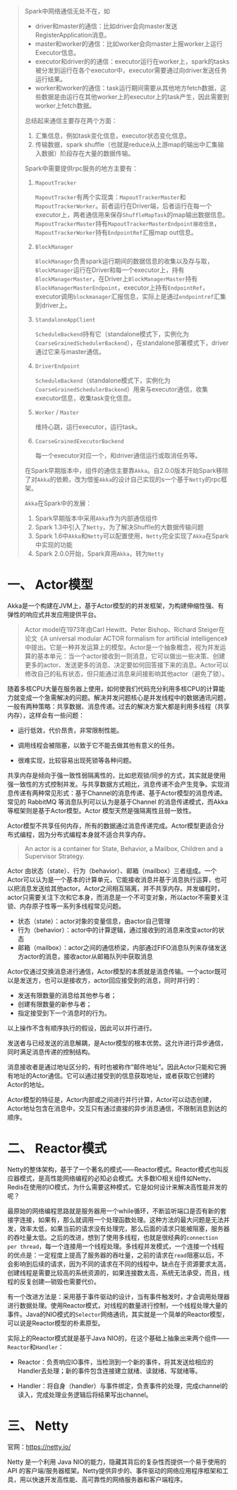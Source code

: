 > Spark中网络通信无处不在，如
>
> - driver和master的通信：比如driver会向master发送RegisterApplication消息。
> - master和worker的通信：比如worker会向master上报worker上运行Executor信息。
> - executor和driver的的通信：executor运行在worker上，spark的tasks被分发到运行在各个executor中，executor需要通过向driver发送任务运行结果。
> - worker和worker的通信：task运行期间需要从其他地方fetch数据，这些数据是由运行在其他worker上的executor上的task产生，因此需要到worker上fetch数据。
>
> 总结起来通信主要存在两个方面：
>
> 1. 汇集信息，例如task变化信息，executor状态变化信息。
> 2. 传输数据，spark shuffle（也就是reduce从上游map的输出中汇集输入数据）阶段存在大量的数据传输。
>
> Spark中需要提供rpc服务的地方主要有：
>
> 1. `MapoutTracker`
>
>    `MapoutTracker`有两个实现类：`MapoutTrackerMaster`和`MapoutTrackerWorker`。前者运行在Driver端，后者运行在每一个executor上，两者通信用来保存`ShuffleMapTask`的map输出数据信息。`MapoutTrackerMaster`持有`MapoutTrackerMasterEndpoint接收信息`，`MapoutTrackerWorker`持有`EndpointRef`汇报map out信息。
>
> 2. `BlockManager`
>
>    `BlockManager`负责spark运行期间的数据信息的收集以及存与取，`BlockManager`运行在Driver和每一个executor上，持有`BlockManagerMaster`，在Driver上`BlockManagerMaster`持有`BlockManagerMasterEndpoint`，executor上持有`EndpointRef`，executor调用`blockmanager`汇报信息，实际上是通过`endpointref`汇集到driver上。
>
> 3. `StandaloneAppClient`
>
>    `ScheduleBackend`持有它（standalone模式下，实例化为`CoarseGrainedSchedulerBackend`），在standalone部署模式下，driver通过它来与master通信。
>
> 4. `DriverEndpoint`
>
>    `ScheduleBackend`（standalone模式下，实例化为`CoarseGrainedSchedulerBackend`）用来与executor通信，收集executor信息，收集task变化信息。
>
> 5. `Worker` / `Master`
>
>    维持心跳，运行executor，运行task。
>
> 6. `CoarseGrainedExecutorBackend`
>
>    每一个executor对应一个，和driver通信运行或取消任务等。
>
> 在Spark早期版本中，组件的通信主要靠`Akka`。自2.0.0版本开始Spark移除了对`Akka`的依赖，改为借鉴`Akka`的设计自己实现的s一个基于`Netty`的rpc框架。
>
> `Akka`在Spark中的发展：
>
> 1. Spark早期版本中采用`Akka`作为内部通信组件
> 2. Spark 1.3中引入了`Netty`，为了解决Shuffle的大数据传输问题
> 3. Spark 1.6中`Akka`和`Netty`可以配置使用，`Netty`完全实现了`Akka`在Spark中实现的功能
> 4. Spark 2.0.0开始，Spark弃用`Akka`，转为`Netty`



# 一、 Actor模型

Akka是一个构建在JVM上，基于Actor模型的的并发框架，为构建伸缩性强、有弹性的响应式并发应用提供平台。

> Actor model在1973年由Carl Hewitt、Peter Bishop、Richard Steiger在论文《A universal modular ACTOR formalism for artificial intelligence》中提出。它是一种并发运算上的模型。Actor是一个抽象概念，视为并发运算的基本单元：当一个actor接收到一则消息，它可以做出一些决策、创建更多的actor、发送更多的消息、决定要如何回答接下来的消息。Actor可以修改自己的私有状态，但只能通过消息来间接影响其他actor（避免了锁）。

随着多核CPU大量在服务器上使用，如何使我们代码充分利用多核CPU的计算能力就变成一个急需解决的问题。解决并发问题核心是并发线程中的数据通讯问题，一般有两种策略：共享数据、消息传递。过去的解决方案大都是利用多线程（共享内存），这样会有一些问题：

- 运行低效，代价昂贵，非常限制性能。

- 调用线程会被阻塞，以致于它不能去做其他有意义的任务。

- 很难实现，比较容易出现死锁等各种问题。

共享内存是倾向于强一致性弱隔离性的，比如悲观锁/同步的方式，其实就是使用强一致性的方式控制并发。与共享数据方式相比，消息传递不会产生竞争。实现消息传递有两种常见形式：基于Channel的消息传递、基于Actor模型的消息传递。常见的 RabbitMQ 等消息队列可以认为是基于Channel 的消息传递模式，而Akka等框架则是基于Actor模型。Actor 模型天然是强隔离性且弱一致性。

Actor模型不共享任何内存，所有的数据通过消息传递完成。Actor模型更适合分布式编程，因为分布式编程本身就不适合共享内存。

> An actor is a container for State, Behavior, a Mailbox, Children and a Supervisor Strategy.

Actor 由状态（state）、行为（behavior）、邮箱（mailbox）三者组成。一个Actor可以认为是一个基本的计算单元，它能接收消息并基于消息执行运算，也可以把消息发送给其他actor。Actor之间相互隔离，并不共享内存。并发编程时，actor只需要关注下次和它本身，而消息是一个不可变对象，所以actor不需要关注锁、内存原子性等一系列多线程常见问题。

- 状态（state）：actor对象的变量信息，由actor自己管理
- 行为（behavior）：actor中的计算逻辑，通过接收到的消息来改变actor的状态
- 邮箱（mailbox）：actor之间的通信桥梁，内部通过FIFO消息队列来存储发送方actor的消息，接收actor从邮箱队列中获取消息

Actor仅通过交换消息进行通信，Actor模型的本质就是消息传输。一个actor既可以是发送方，也可以是接收方，actor回应接受到的消息，同时并行的：

- 发送有限数量的消息给其他参与者；
- 创建有限数量的新参与者；
- 指定接受到下一个消息时的行为。

以上操作不含有顺序执行的假设，因此可以并行进行。

发送者与已经发送的消息解耦，是Actor模型的根本优势。这允许进行异步通信，同时满足消息传递的控制结构。

消息接收者是通过地址区分的，有时也被称作“邮件地址”。因此Actor只能和它拥有地址的Actor通信。它可以通过接受到的信息获取地址，或者获取它创建的Actor的地址。

Actor模型的特征是，Actor内部或之间进行并行计算，Actor可以动态创建，Actor地址包含在消息中，交互只有通过直接的异步消息通信，不限制消息到达的顺序。

# 二、 Reactor模式

Netty的整体架构，基于了一个著名的模式——Reactor模式。Reactor模式也叫反应器模式，是高性能网络编程的必知必会模式。大多数IO相关组件如Netty、Redis在使用的IO模式，为什么需要这种模式，它是如何设计来解决高性能并发的呢？

最原始的网络编程思路就是服务器用一个while循环，不断监听端口是否有新的套接字连接，如果有，那么就调用一个处理函数处理。这种方法的最大问题是无法并发，效率太低，如果当前的请求没有处理完，那么后面的请求只能被阻塞，服务器的吞吐量太低。之后的改进，想到了使用多线程，也就是很经典的`connection per thread`，每一个连接用一个线程处理。多线程并发模式，一个连接一个线程的优点是：一定程度上提高了服务器的吞吐量，之前的请求在`read`阻塞以后，不会影响到后续的请求，因为不同的请求在不同的线程中。缺点在于资源要求太高，创建线程是需要比较高的系统资源的，如果连接数太高，系统无法承受，而且，线程的反复创建—销毁也需要代价。

有一个改进方法是：采用基于事件驱动的设计，当有事件触发时，才会调用处理器进行数据处理。使用Reactor模式，对线程的数量进行控制，一个线程处理大量的事件。Java的NIO模式的`Selector`网络通讯，其实就是一个简单的Reactor模型，可以说是Reactor模型的朴素原型。

实际上的Reactor模式就是基于Java NIO的，在这个基础上抽象出来两个组件——`Reactor`和`Handler`：

- Reactor：负责响应IO事件，当检测到一个新的事件，将其发送给相应的Handler去处理；新的事件包含连接建立就绪、读就绪、写就绪等。

- Handler：将自身（handler）与事件绑定，负责事件的处理，完成channel的读入，完成处理业务逻辑后将结果写出channel。

# 三、 Netty

官网：https://netty.io/

Netty 是一个利用 Java NIO的能力，隐藏其背后的复杂性而提供一个易于使用的 API 的客户端/服务器框架。Netty提供异步的、事件驱动的网络应用程序框架和工具，用以快速开发高性能、高可靠性的网络服务器和客户端程序。

